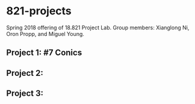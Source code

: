 # 821-projects

Spring 2018 offering of 18.821 Project Lab. Group members: Xianglong Ni, Oron Propp, and Miguel Young.

## Project 1: #7 Conics

## Project 2:

## Project 3:
